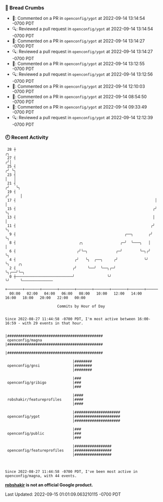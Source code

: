 ### 🍞 Bread Crumbs

 * 💬: Commented on a PR in  `openconfig/ygot` at 2022-09-14 13:14:54 -0700 PDT
 * 🔍: Reviewed a pull request in  `openconfig/ygot` at 2022-09-14 13:14:54 -0700 PDT
 * 💬: Commented on a PR in  `openconfig/ygot` at 2022-09-14 13:14:27 -0700 PDT
 * 🔍: Reviewed a pull request in  `openconfig/ygot` at 2022-09-14 13:14:27 -0700 PDT
 * 💬: Commented on a PR in  `openconfig/ygot` at 2022-09-14 13:12:55 -0700 PDT
 * 🔍: Reviewed a pull request in  `openconfig/ygot` at 2022-09-14 13:12:56 -0700 PDT
 * 💬: Commented on a PR in  `openconfig/ygot` at 2022-09-14 12:10:03 -0700 PDT
 * 💬: Commented on a PR in  `openconfig/ygot` at 2022-09-14 08:54:50 -0700 PDT
 * 💬: Commented on a PR in  `openconfig/ygot` at 2022-09-14 09:33:49 -0700 PDT
 * 🔍: Reviewed a pull request in  `openconfig/ygot` at 2022-09-14 12:12:39 -0700 PDT

### 🕘 Recent Activity
```
 28 ┼                                                                    ╭╮
 27 ┤                                                                   ╭╯│
 25 ┤                                                                  ╭╯ ╰╮
 23 ┤                                                                  │   │
 21 ┤                                                                 ╭╯   ╰╮
 19 ┤                                                                ╭╯     │
 17 ┤                                                                │      │
 15 ┤                                                               ╭╯      ╰╮
 13 ┤                                                               │        │
 11 ┤                                                              ╭╯        ╰╮
  9 ┤                                                  ╭──╮       ╭╯          ╰╮
  8 ┤                             ╭╮                 ╭─╯  ╰───╮   │            │
  6 ┤                            ╭╯╰─╮             ╭─╯        ╰─╮╭╯            ╰╮
  4 ┤                           ╭╯   ╰╮  ╭──╮     ╭╯            ╰╯              ╰╮    ╭╮
  2 ┤                          ╭╯     ╰──╯  ╰──╮╭─╯                              ╰╮╭──╯╰─╮
  0 ┼──────────────────────────╯               ╰╯                                 ╰╯     ╰──────────────
    +───────+───────+───────+───────+───────+───────+───────+───────+───────+───────+───────+───────+────
  00:00   02:00   04:00   06:00   08:00   10:00   12:00   14:00   16:00   18:00   20:00   22:00   00:00   

						Commits by Hour of Day


Since 2022-08-27 11:44:58 -0700 PDT, I'm most active between 16:00-16:59 - with 29 events in that hour.

```



```
                               |############################################
 openconfig/magna              |############################################
                               |############################################

                               |########
 openconfig/gnsi               |########
                               |########

                               |###
 openconfig/gribigo            |###
                               |###

                               |####
 robshakir/featureprofiles     |####
                               |####

                               |#####################
 openconfig/ygot               |#####################
                               |#####################

                               |###
 openconfig/public             |###
                               |###

                               |#################
 openconfig/featureprofiles    |#################
                               |#################



Since 2022-08-27 11:44:58 -0700 PDT, I've been most active in openconfig/magna, with 44 events.

```
**[robshakir](mailto:robjs@google.com) is not an official Google product.**  


Last Updated: 2022-09-15 01:01:09.063210115 -0700 PDT
